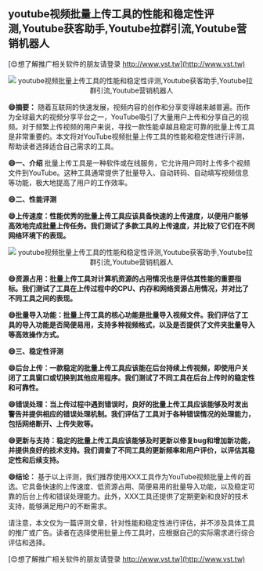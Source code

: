 ## **youtube视频批量上传工具的性能和稳定性评测,Youtube获客助手,Youtube拉群引流,Youtube营销机器人**

[😍想了解推广相关软件的朋友请登录 http://www.vst.tw](http://www.vst.tw)

 <center><img src="https://vst.tw/MP4/tuiguang/png/1.png" alt="youtube视频批量上传工具的性能和稳定性评测,Youtube获客助手,Youtube拉群引流,Youtube营销机器人"></center>

**😄摘要：**
随着互联网的快速发展，视频内容的创作和分享变得越来越普遍。而作为全球最大的视频分享平台之一，YouTube吸引了大量用户上传和分享自己的视频。对于频繁上传视频的用户来说，寻找一款性能卓越且稳定可靠的批量上传工具是非常重要的。本文将对YouTube视频批量上传工具的性能和稳定性进行评测，帮助读者选择适合自己需求的工具。

**😄一、介绍**
批量上传工具是一种软件或在线服务，它允许用户同时上传多个视频文件到YouTube。这种工具通常提供了批量导入、自动转码、自动填写视频信息等功能，极大地提高了用户的工作效率。

**😄二、性能评测**

**😄上传速度：性能优秀的批量上传工具应该具备快速的上传速度，以便用户能够高效地完成批量上传任务。我们测试了多款工具的上传速度，并比较了它们在不同网络环境下的表现。**

 <center><img src="https://vst.tw/MP4/tuiguang/png/1.png" alt="youtube视频批量上传工具的性能和稳定性评测,Youtube获客助手,Youtube拉群引流,Youtube营销机器人"></center>

**😄资源占用：批量上传工具对计算机资源的占用情况也是评估其性能的重要指标。我们测试了工具在上传过程中的CPU、内存和网络资源占用情况，并对比了不同工具之间的表现。**

**😄批量导入功能：批量上传工具的核心功能是批量导入视频文件。我们评估了工具的导入功能是否简便易用，支持多种视频格式，以及是否提供了文件夹批量导入等高效操作方式。**

**😄三、稳定性评测**

**😄后台上传：一款稳定的批量上传工具应该能在后台持续上传视频，即使用户关闭了工具窗口或切换到其他应用程序。我们测试了不同工具在后台上传时的稳定性和可靠性。**

**😄错误处理：当上传过程中遇到错误时，良好的批量上传工具应该能够及时发出警告并提供相应的错误处理机制。我们评估了工具对于各种错误情况的处理能力，包括网络断开、上传失败等。**

**😄更新与支持：稳定的批量上传工具应该能够及时更新以修复bug和增加新功能，并提供良好的技术支持。我们调查了不同工具的更新频率和用户评价，以评估其稳定性和后续支持。**

**😄结论：**
基于以上评测，我们推荐使用XXX工具作为YouTube视频批量上传的首选。它具备快速的上传速度、低资源占用、简便易用的批量导入功能，以及稳定可靠的后台上传和错误处理能力。此外，XXX工具还提供了定期更新和良好的技术支持，能够满足用户的不断需求。

请注意，本文仅为一篇评测文章，针对性能和稳定性进行评估，并不涉及具体工具的推广或广告。读者在选择使用批量上传工具时，应根据自己的实际需求进行综合评估和选择。

[😍想了解推广相关软件的朋友请登录 http://www.vst.tw](http://www.vst.tw)



